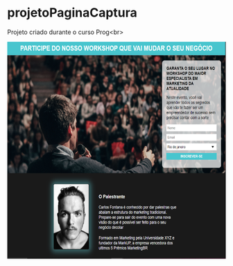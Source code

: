# projetoPaginaCaptura
Projeto criado durante o curso Prog&lt;br>
<div>
<img height="500em"  src="https://raw.githubusercontent.com/Gustavobackes/projetoPaginaCaptura/main/pagina.PNG"/>
  </div>
